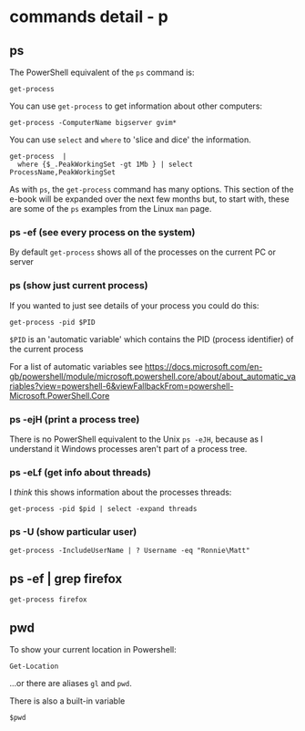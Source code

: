 # commands detail - p

## ps

The PowerShell equivalent of the `ps` command is:

~~~~~~~~
get-process
~~~~~~~~


You can use `get-process` to get information about other computers:

~~~~~~~~
get-process -ComputerName bigserver gvim*  
~~~~~~~~

You can use `select` and `where` to 'slice and dice' the information.

~~~~~~~~
get-process  | 
  where {$_.PeakWorkingSet -gt 1Mb } | select ProcessName,PeakWorkingSet

~~~~~~~~


As with `ps`, the `get-process` command has many options.  This section of the e-book will be expanded over the next few months but, to start with, these are some of the `ps` examples from the Linux `man` page.

### ps -ef (see every process on the system)

By default `get-process` shows all of the processes on the current PC or server

### ps (show just current process)

If you wanted to just see details of your process you could do this:

~~~~~~~~
get-process -pid $PID
~~~~~~~~

`$PID` is an 'automatic variable' which contains the PID (process identifier) of the current process

For a list of automatic variables see <https://docs.microsoft.com/en-gb/powershell/module/microsoft.powershell.core/about/about_automatic_variables?view=powershell-6&viewFallbackFrom=powershell-Microsoft.PowerShell.Core> 



### ps -ejH (print a process tree)

There is no PowerShell equivalent to the Unix `ps -eJH`, because as I understand it Windows processes aren't part of a process tree.

### ps -eLf (get info about threads)
I _think_ this shows information about the processes threads:

~~~~~~~~
get-process -pid $pid | select -expand threads
~~~~~~~~

### ps -U (show particular user)

~~~~~~~~
get-process -IncludeUserName | ? Username -eq "Ronnie\Matt"
~~~~~~~~

## ps -ef | grep firefox 

~~~~~~~~
get-process firefox
~~~~~~~~


## pwd

To show your current location in Powershell:

~~~~~~~~
Get-Location 
~~~~~~~~

...or there are aliases `gl` and `pwd`.

There is also a built-in variable

~~~~~~~~
$pwd
~~~~~~~~


